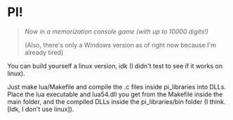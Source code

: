 # PI!  
 > *Now in a memorization console game (with up to 10000 digits!)*
 > 
 > (Also, there's only a Windows version as of right now because I'm already tired)

You can build yourself a linux version, idk (I didn't test to see if it works on linux).

Just make lua/Makefile and compile the .c files inside pi_libraries into DLLs.  
Place the lua executable and lua54.dll you get from the Makefile inside the main folder, and the compiled DLLs inside the pi_libraries/bin folder (I think. [Idk, I don't use linux]).
